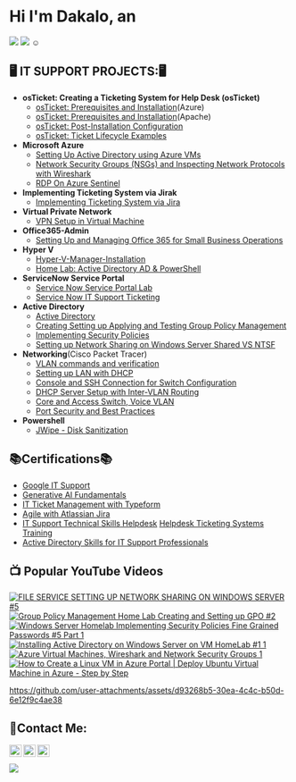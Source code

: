 # Hi I'm Dakalo, an 
<a href="https://github.com/Dakalo-Ndonde15/"><img src="https://img.shields.io/badge/_IT_SUPPORT_SPECIALIST-blue?style=for-the-badge"></a>
<a href="https://www.youtube.com/@dakalondonde"><img src="https://img.shields.io/badge/-YOUTUBER-red?style=for-the-badge&logo=youtube&logoSize=auto&color=%23E10600"></a>&nbsp;☺

<h2>🖥️ IT SUPPORT PROJECTS:🖥️</h2>

- <b>osTicket: Creating a Ticketing System for Help Desk (osTicket)</b>
  - [osTicket: Prerequisites and Installation](https://github.com/Dakalo-Ndonde15/osTicket-Prereqs)(Azure)
  -  [osTicket: Prerequisites and Installation](https://github.com/Dakalo-Ndonde15/osTicket-Prereqs/blob/osTicket/osTicket-Pereqs-V2.md)(Apache)
  - [osTicket: Post-Installation Configuration](https://github.com/Dakalo-Ndonde15/osTicket-Prereqs/blob/osTicket/Post-Install-Config.md)
  - [osTicket: Ticket Lifecycle Examples](https://github.com/Dakalo-Ndonde15/osTicket-Prereqs/blob/osTicket/Ticket-Lifecycle-Examples.md)
- <b>Microsoft Azure </b>
  - [Setting Up Active Directory using Azure VMs](https://github.com/Dakalo-Ndonde15/Configure-AD)
  - [Network Security Groups (NSGs) and Inspecting Network Protocols with Wireshark](https://github.com/Dakalo-Ndonde15/Azure-Network-Protocols)
  - [RDP On Azure Sentinel](https://github.com/Dakalo-Ndonde15/Configure-AD/blob/NSG/RDP-on-Azure-Sentinel.md)
- <b>Implementing Ticketing System via Jirak</b>
  - [Implementing Ticketing System via Jira](https://github.com/Dakalo-Ndonde15/Ticketing-System)
- <b>Virtual Private Network</b>
  - [VPN Setup in Virtual Machine](https://github.com/Dakalo-Ndonde15/Setting-Up-A-VPN)
- <b>Office365-Admin</b>
   - [Setting Up and Managing Office 365 for Small Business Operations](https://github.com/Dakalo-Ndonde15/Setting-Up-A-VPN/blob/365/O365-Admin.md)
- <b>Hyper V</b>
   - [Hyper-V-Manager-Installation](https://github.com/Dakalo-Ndonde15/Setting-Up-A-VPN/blob/365/Hyper-V-Manager-Installation.md)
   - [Home Lab: Active Directory AD & PowerShell](https://github.com/Dakalo-Ndonde15/HomeLab-AD-Powershell)
- <b>ServiceNow Service Portal</b>
   - [Service Now Service Portal Lab ](https://github.com/Dakalo-Ndonde15/Setting-Up-A-VPN/blob/365/ServiceNow-Service-Portal.md)
   - [Service Now IT Support Ticketing ](https://github.com/Dakalo-Ndonde15/Setting-Up-A-VPN/blob/365/ServiceNow-Ticketing.md)
- <b>Active Directory</b>
   - [Active Directory ](https://github.com/Dakalo-Ndonde15/Active-Directory)
   - [Creating Setting up Applying and Testing Group Policy Management](https://github.com/Dakalo-Ndonde15/Active-Directory/blob/Domain/Group-Policy-Management.md)
   - [Implementing Security Policies](https://github.com/Dakalo-Ndonde15/Active-Directory/blob/Domain/Security-Policies.md)
   - [Setting up Network Sharing on Windows Server Shared VS NTSF](https://github.com/Dakalo-Ndonde15/Active-Directory/blob/Domain/Network-Sharing.md)
-  <b>Networking</b>(Cisco Packet Tracer)
   - [VLAN commands and verification](https://github.com/Dakalo-Ndonde15/Switch-Configuration)
   - [Setting up LAN with DHCP](https://github.com/Dakalo-Ndonde15/Switch-Configuration/blob/Cisco-Packet-Tracer/LAN-Setup.md)
   - [Console and SSH Connection for Switch Configuration](https://github.com/Dakalo-Ndonde15/Switch-Configuration/blob/Cisco-Packet-Tracer/SSH-Switch-Config.md)
   - [DHCP Server Setup with Inter-VLAN Routing](https://github.com/Dakalo-Ndonde15/Switch-Configuration/blob/Cisco-Packet-Tracer/DHCP-Server-Setup.md)
   - [Core and Access Switch, Voice VLAN](https://github.com/Dakalo-Ndonde15/Switch-Configuration/blob/Cisco-Packet-Tracer/VLAN-Configuration.md)
   - [Port Security and Best Practices](https://github.com/Dakalo-Ndonde15/Switch-Configuration/blob/Cisco-Packet-Tracer/Port-Security.md)
  - <b>Powershell</b>
     - [JWipe - Disk Sanitization](https://github.com/Dakalo-Ndonde15/Jwipe.PowerShell)
       
 <h2>📚Certifications📚</h2>
 
- [Google IT Support](https://www.coursera.org/account/accomplishments/professional-cert/2UTCZBLMU7VY)
- [Generative AI Fundamentals](https://www.coursera.org/account/accomplishments/specialization/H4WKY1NGRQPA)
- [IT Ticket Management with Typeform](https://www.coursera.org/account/accomplishments/verify/FQYRMV64QHYX)
- [Agile with Atlassian Jira](https://www.coursera.org/account/accomplishments/verify/5OCJ2Z3V9C4N)
- [IT Support Technical Skills Helpdesk](https://www.udemy.com/certificate/UC-7e49c670-8029-46f4-99f3-65594d92d781/)
  [Helpdesk Ticketing Systems Training](https://www.udemy.com/course/help-desk-ticketing-systems-training/learn/lecture/35230818?start=465#overview)
- [Active Directory Skills for IT Support Professionals](https://www.udemy.com/course/active-directory-skills-for-it-support-professionals/learn/lecture/32003824?start=0#overview)

<h2>📺 Popular YouTube Videos</h2>

<!-- BEGIN YOUTUBE-CARDS -->
[![FILE SERVICE SETTING UP NETWORK SHARING ON WINDOWS SERVER #5](https://ytcards.demolab.com/?id=2dQjhGvybcE&title=FILE+SERVICE+SETTING+UP+NETWORK+SHARING+ON+WINDOWS+SERVER+%235&lang=en&timestamp=1754257898&background_color=%230d1117&title_color=%23ffffff&stats_color=%23dedede&max_title_lines=1&width=250&border_radius=5 "FILE SERVICE SETTING UP NETWORK SHARING ON WINDOWS SERVER #5")](https://www.youtube.com/watch?v=2dQjhGvybcE)
[![Group Policy Management Home Lab  Creating and Setting up GPO #2](https://ytcards.demolab.com/?id=kVafmpt9R8s&title=Group+Policy+Management+Home+Lab++Creating+and+Setting+up+GPO+%232&lang=en&timestamp=1754251318&background_color=%230d1117&title_color=%23ffffff&stats_color=%23dedede&max_title_lines=1&width=250&border_radius=5 "Group Policy Management Home Lab  Creating and Setting up GPO #2")](https://www.youtube.com/watch?v=kVafmpt9R8s)
[![Windows Server Homelab  Implementing Security Policies   Fine Grained Passwords #5 Part 1](https://ytcards.demolab.com/?id=0HEoSTrDvBA&title=Windows+Server+Homelab++Implementing+Security+Policies+++Fine+Grained+Passwords+%235+Part+1&lang=en&timestamp=1754248694&background_color=%230d1117&title_color=%23ffffff&stats_color=%23dedede&max_title_lines=1&width=250&border_radius=5 "Windows Server Homelab  Implementing Security Policies   Fine Grained Passwords #5 Part 1")](https://www.youtube.com/watch?v=0HEoSTrDvBA)
[![Installing Active Directory on Windows Server on VM HomeLab #1 1](https://ytcards.demolab.com/?id=kmFol3z67KE&title=Installing+Active+Directory+on+Windows+Server+on+VM+HomeLab+%231+1&lang=en&timestamp=1754247701&background_color=%230d1117&title_color=%23ffffff&stats_color=%23dedede&max_title_lines=1&width=250&border_radius=5 "Installing Active Directory on Windows Server on VM HomeLab #1 1")](https://www.youtube.com/watch?v=kmFol3z67KE)
[![Azure Virtual Machines, Wireshark and Network Security Groups 1](https://ytcards.demolab.com/?id=9KyoQsB5vuM&title=Azure+Virtual+Machines%2C+Wireshark+and+Network+Security+Groups+1&lang=en&timestamp=1754080659&background_color=%230d1117&title_color=%23ffffff&stats_color=%23dedede&max_title_lines=1&width=250&border_radius=5 "Azure Virtual Machines, Wireshark and Network Security Groups 1")](https://www.youtube.com/watch?v=9KyoQsB5vuM)
[![How to Create a Linux VM in Azure Portal | Deploy Ubuntu Virtual Machine in Azure - Step by Step](https://ytcards.demolab.com/?id=eYGQLc1LBKI&title=How+to+Create+a+Linux+VM+in+Azure+Portal+%7C+Deploy+Ubuntu+Virtual+Machine+in+Azure+-+Step+by+Step&lang=en&timestamp=1753987058&background_color=%230d1117&title_color=%23ffffff&stats_color=%23dedede&max_title_lines=1&width=250&border_radius=5 "How to Create a Linux VM in Azure Portal | Deploy Ubuntu Virtual Machine in Azure - Step by Step")](https://www.youtube.com/watch?v=eYGQLc1LBKI)

<!-- END YOUTUBE-CARDS -->



  https://github.com/user-attachments/assets/d93268b5-30ea-4c4c-b50d-6e12f9c4ae38

<h2> 🤳Contact Me:</h2>

[<img align="left" alt="DakaloNdonde | YouTube" width="22px" src="https://cdn.jsdelivr.net/npm/simple-icons@v3/icons/youtube.svg" />][youtube]
[<img align="left" alt="Dakalondonde | LinkedIn" width="22px" src="https://cdn.jsdelivr.net/npm/simple-icons@v3/icons/linkedin.svg" />][linkedin]
[<img align="left" alt="Dakalondonde | Instagram" width="22px" src="https://cdn.jsdelivr.net/npm/simple-icons@v3/icons/instagram.svg" />][instagram]

[twitter]: https://twitter.com/joshmadakor
[youtube]: https://www.youtube.com/@dakalondonde
[instagram]: https://www.instagram.com/its_phildas_universe/
[linkedin]: https://www.linkedin.com/in/dakalo-ndonde-0281902a7/
<br>
<br>
<a href="http://dakalondonde15.liveblog365.com/page1.html"><img src="https://img.shields.io/badge/_VIEW_MY_RESUME_%2F_PORTFOLIO-purple?style=for-the-badge&logoSize=auto"></a>




<!--
**Dakalo-Ndonde15/Dakalo-Ndonde15** is a ✨ _special_ ✨ repository because its `README.md` (this file) appears on your GitHub profile.

Here are some ideas to get you started:

- 🔭 I’m currently working on ...
- 🌱 I’m currently learning ...
- 👯 I’m looking to collaborate on ...
- 🤔 I’m looking for help with ...
- 💬 Ask me about ...
- 📫 How to reach me: ...
- 😄 Pronouns: ...
- ⚡ Fun fact: ...
-->
